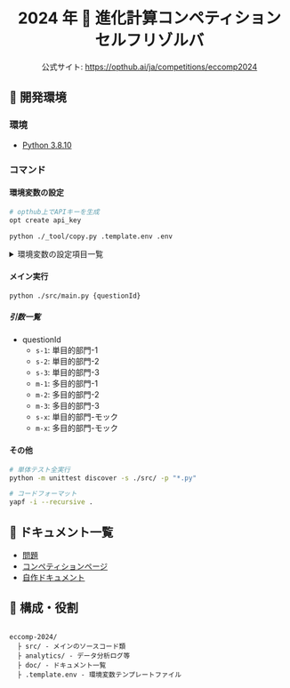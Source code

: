 <div align="center">

# 2024 年 🧭 進化計算コンペティション <br/> セルフリゾルバ

公式サイト: https://opthub.ai/ja/competitions/eccomp2024

</div>

## 🔧 開発環境

### 環境

- [Python 3.8.10](https://www.python.org/downloads/release/python-3810/)

### コマンド

#### 環境変数の設定

```bash
# opthub上でAPIキーを生成
opt create api_key

python ./_tool/copy.py .template.env .env
```

<details>

<summary>環境変数の設定項目一覧</summary>

|           変数名           |          概要           |                               関連リンク                               |
| :------------------------: | :---------------------: | :--------------------------------------------------------------------: |
|       ECCOMP_API_KEY       |   OPTHUB の API キー    | https://opthub.notion.site/OptHub-API-e35cc47419054d6b8723180b27405c49 |
| SINGLE_OBJECTIVE_1_API_KEY | 単目的部門１の API キー |    https://opthub.ai/ja/competitions/eccomp2024/single-objective-1     |
| SINGLE_OBJECTIVE_2_API_KEY | 単目的部門２の API キー |    https://opthub.ai/ja/competitions/eccomp2024/single-objective-2     |
| SINGLE_OBJECTIVE_3_API_KEY | 単目的部門３の API キー |    https://opthub.ai/ja/competitions/eccomp2024/single-objective-3     |
| MULTI_OBJECTIVE_1_API_KEY  | 多目的部門１の API キー |     https://opthub.ai/ja/competitions/eccomp2024/multi-objective-1     |
| MULTI_OBJECTIVE_2_API_KEY  | 多目的部門２の API キー |     https://opthub.ai/ja/competitions/eccomp2024/multi-objective-2     |
| MULTI_OBJECTIVE_3_API_KEY  | 多目的部門３の API キー |     https://opthub.ai/ja/competitions/eccomp2024/multi-objective-3     |

</details>

#### メイン実行

```bash
python ./src/main.py {questionId}
```

##### 引数一覧

- questionId
  - `s-1`: 単目的部門-1
  - `s-2`: 単目的部門-2
  - `s-3`: 単目的部門-3
  - `m-1`: 多目的部門-1
  - `m-2`: 多目的部門-2
  - `m-3`: 多目的部門-3
  - `s-x`: 単目的部門-モック
  - `m-x`: 多目的部門-モック

#### その他

```bash
# 単体テスト全実行
python -m unittest discover -s ./src/ -p "*.py"

# コードフォーマット
yapf -i --recursive .
```

## 📕 ドキュメント一覧

- [問題](https://opthub.ai/ja/problems/number-place)
- [コンペティションページ](https://opthub.ai/ja/competitions/eccomp2024)
- [自作ドキュメント](./doc)

## 🌲 構成・役割

```

eccomp-2024/
  ├ src/ - メインのソースコード類
  ├ analytics/ - データ分析ログ等
  ├ doc/ - ドキュメント一覧
  ├ .template.env - 環境変数テンプレートファイル

```
